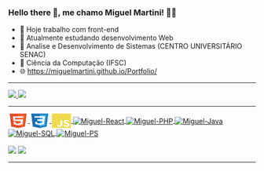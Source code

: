 ### Hello there 🖖, me chamo Miguel Martini! 👨‍💻


- 🔭 Hoje trabalho com front-end
- 🌱 Atualmente estudando desenvolvimento Web
- 🎒 Analise e Desenvolvimento de Sistemas (CENTRO UNIVERSITÁRIO SENAC)
- 🎒 Ciência da Computação (IFSC)
- 🌐 https://miguelmartini.github.io/Portfolio/
 <hr>
  <div>
      <a href="https://https://github.com/MiguelMartiniCC">
        <img width="47%" src="https://github-readme-stats.vercel.app/api?username=MiguelMartini&show_icons=true&theme=dark&include_all_commits=true&count_private=true"/>
        <img width="42%" src="https://github-readme-stats.vercel.app/api/top-langs/?username=MiguelMartini&layout=compact&langs_count=16&theme=dark"/>
  </div>
        <hr>
  <div>
    <img align="center" alt="Miguel-HTML" height="30" width="40" src="https://raw.githubusercontent.com/devicons/devicon/master/icons/html5/html5-original.svg"/>
    <img align="center" alt="Miguel-CSS" height="30" width="40" src="https://raw.githubusercontent.com/devicons/devicon/master/icons/css3/css3-original.svg">
    <img align="center" alt="Miguel-Js" height="30" width="40" src="https://raw.githubusercontent.com/devicons/devicon/master/icons/javascript/javascript-plain.svg">
    <img align="center" alt="Miguel-React" height="30" width="40" src="https://cdn.jsdelivr.net/gh/devicons/devicon@latest/icons/react/react-original.svg" />
    <img align="center" alt="Miguel-PHP" height="30" width="40" src="https://cdn.jsdelivr.net/gh/devicons/devicon@latest/icons/php/php-original.svg" />
    <img align="center" alt="Miguel-Java" height="30" width="40" src="https://cdn.jsdelivr.net/gh/devicons/devicon@latest/icons/java/java-original.svg">
    <img align="center" alt="Miguel-SQL" height="30" width="40" src="https://cdn.jsdelivr.net/gh/devicons/devicon@latest/icons/mysql/mysql-original-wordmark.svg">
    <img align="center" alt="Miguel-PS" height="30" width="40" src="https://cdn.jsdelivr.net/gh/devicons/devicon@latest/icons/photoshop/photoshop-original.svg">
   
          
  </div>
        <br>
  <div>
    <a href="https://www.linkedin.com/in/miguelkmartini-ti/" target="_blank"><img src="https://img.shields.io/badge/LinkedIn-0077B5?style=for-the-badge&logo=linkedin&logoColor=white" target="_blank"></a> 
    <a href="https://www.youtube.com/@miguelCienciadaComputacao" target="_blank"><img src="https://img.shields.io/badge/YouTube-FF0000?style=for-the-badge&logo=youtube&logoColor=white" target="_blank"></a> 
  </div>
  <hr>

